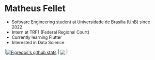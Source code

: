 # Matheus Fellet

- Software Engineering student at Universidade de Brasília (UnB) since 2022
- Intern at TRF1 (Federal Regional Court)
- Currently learning Flutter
- Interested in Data Science

|<a href="https://github.com/figredos/github-readme-stats"><img align="center" src="https://github-readme-stats.vercel.app/api?username=figredos&show_icons=true&include_all_commits=true&theme=buefy&hide_border=true" alt="Figredos's github stats" /></a> | <a href="https://github.com/figredos/github-readme-stats"><img align="center" src="https://github-readme-stats.vercel.app/api/top-langs/?username=figredos&layout=compact&theme=buefy&hide_border=true" /></a> |
